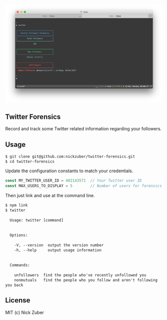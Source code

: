 
<p align="center">
	<br>
	<img src="./assets/example.png">
</p>

Twitter Forensics
-----------------

Record and track some Twitter related information regarding your followers.

Usage
-----

```
$ git clone git@github.com:nickzuber/twitter-forensics.git
$ cd twitter-forensics
```

Update the configuration constants to match your credentials.

```js
const MY_TWITTER_USER_ID = 402143571  // Your Twitter user ID
const MAX_USERS_TO_DISPLAY = 5        // Number of users for forensics reporting
```

Then just link and use at the command line.

```
$ npm link
$ twitter

  Usage: twitter [command]


  Options:

    -V, --version  output the version number
    -h, --help     output usage information


  Commands:

    unfollowers  find the people who've recently unfollowed you
    nonmutuals   find the people who you follow and aren't following you back
```

License
-------
MIT (c) Nick Zuber
